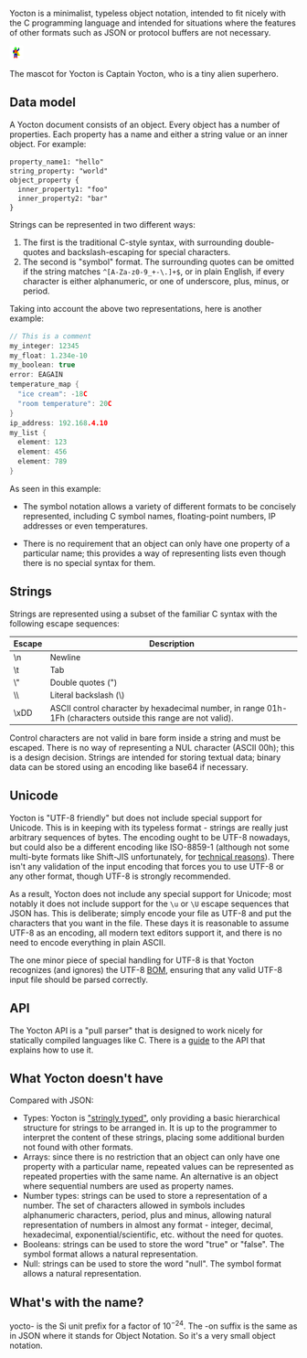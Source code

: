 
Yocton is a minimalist, typeless object notation, intended to fit nicely
with the C programming language and intended for situations where the features
of other formats such as JSON or protocol buffers are not necessary.

![Captain Yocton](cpt-yocton.png)

The mascot for Yocton is Captain Yocton, who is a tiny alien superhero.

## Data model

A Yocton document consists of an object. Every object has a number of
properties. Each property has a name and either a string value or an inner
object. For example:
```
property_name1: "hello"
string_property: "world"
object_property {
  inner_property1: "foo"
  inner_property2: "bar"
}
```
Strings can be represented in two different ways:

1. The first is the traditional C-style syntax, with surrounding double-quotes
   and backslash-escaping for special characters.
2. The second is "symbol" format. The surrounding quotes can be omitted
   if the string matches `^[A-Za-z0-9_+-\.]+$`, or in plain English, if every
   character is either alphanumeric, or one of underscore, plus, minus,
   or period.

Taking into account the above two representations, here is another example:
```c
// This is a comment
my_integer: 12345
my_float: 1.234e-10
my_boolean: true
error: EAGAIN
temperature_map {
  "ice cream": -18C
  "room temperature": 20C
}
ip_address: 192.168.4.10
my_list {
  element: 123
  element: 456
  element: 789
}
```

As seen in this example:

* The symbol notation allows a variety of different formats to be concisely
represented, including C symbol names, floating-point numbers, IP addresses or
even temperatures.

* There is no requirement that an object can only have one property of a
particular name; this provides a way of representing lists even though there is
no special syntax for them.

## Strings

Strings are represented using a subset of the familiar C syntax with the
following escape sequences:

| Escape | Description            |
|--------|------------------------|
| \\n    | Newline                |
| \\t    | Tab                    |
| \\\"   | Double quotes (\")     |
| \\\\   | Literal backslash (\\) |
| \\xDD  | ASCII control character by hexadecimal number, in range 01h-1Fh (characters outside this range are not valid). |

Control characters are not valid in bare form inside a string and must be
escaped. There is no way of representing a NUL character (ASCII 00h); this is a
design decision. Strings are intended for storing textual data; binary data can
be stored using an encoding like base64 if necessary.

## Unicode

Yocton is "UTF-8 friendly" but does not include special support for
Unicode. This is in keeping with its typeless format - strings are really
just arbitrary sequences of bytes. The encoding ought to be UTF-8 nowadays,
but could also be a different encoding like ISO-8859-1 (although not
some multi-byte formats like Shift-JIS unfortunately, for
[technical reasons](https://en.wikipedia.org/wiki/Shift_JIS#Description:~:text=0x5C%20byte%20will%20cause%20problems)).
There isn't any validation of the input encoding that forces you to use UTF-8
or any other format, though UTF-8 is strongly recommended.

As a result, Yocton does not include any special support for Unicode; most
notably it does not include support for the `\u` or `\U` escape sequences that
JSON has. This is deliberate; simply encode your file as UTF-8 and put the
characters that you want in the file. These days it is reasonable to assume
UTF-8 as an encoding, all modern text editors support it, and there is no need
to encode everything in plain ASCII.

The one minor piece of special handling for UTF-8 is that Yocton recognizes
(and ignores) the UTF-8
[BOM](https://en.wikipedia.org/wiki/Byte_order_mark), ensuring that any
valid UTF-8 input file should be parsed correctly.

## API

The Yocton API is a "pull parser" that is designed to work nicely for
statically compiled languages like C. There is a
[guide](https://fragglet.github.io/yocton/parse_api.html) to the API that
explains how to use it.

## What Yocton doesn't have

Compared with JSON:

* Types: Yocton is ["stringly typed"](https://wiki.c2.com/?StringlyTyped),
  only providing a basic hierarchical structure for strings to be arranged
  in. It is up to the programmer to interpret the content of these strings,
  placing some additional burden not found with other formats.
* Arrays: since there is no restriction that an object can only have one
  property with a particular name, repeated values can be represented as
  repeated properties with the same name. An alternative is an object where
  sequential numbers are used as property names.
* Number types: strings can be used to store a representation of a number.
  The set of characters allowed in symbols includes alphanumeric
  characters, period, plus and minus, allowing natural representation of
  numbers in almost any format - integer, decimal, hexadecimal,
  exponential/scientific, etc. without the need for quotes.
* Booleans: strings can be used to store the word "true" or "false". The
  symbol format allows a natural representation.
* Null: strings can be used to store the word "null". The symbol format
  allows a natural representation.

## What's with the name?

yocto- is the Si unit prefix for a factor of 10<sup>−24</sup>. The -on suffix
is the same as in JSON where it stands for Object Notation. So it's a very
small object notation.

